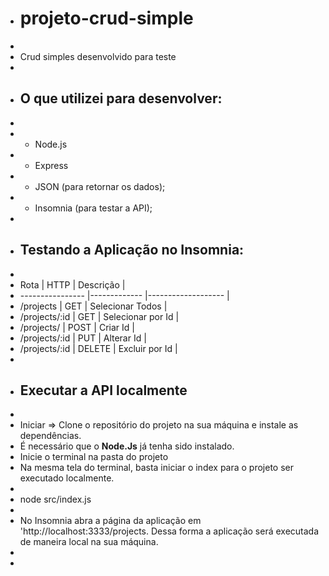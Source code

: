 - # projeto-crud-simple
+ 
+ Crud simples desenvolvido para teste
+ 
+ ## O que utilizei para desenvolver:
+ 
+ - Node.js
+ - Express
+ - JSON (para retornar os dados);
+ - Insomnia (para testar a API);
+
+ ## Testando a Aplicação no Insomnia: 
+
+ Rota             | HTTP         | Descrição          |
+ ---------------- |------------- |------------------- |
+ /projects        |  GET         | Selecionar Todos   | 
+ /projects/:id    |  GET         | Selecionar por Id  |
+ /projects/       |  POST        | Criar Id           |
+ /projects/:id    |  PUT         | Alterar Id         |
+ /projects/:id    |  DELETE      | Excluir por Id     |
+
+ ## Executar a API localmente
+ 
+ Iniciar => Clone o repositório do projeto na sua máquina e instale as dependências. 
+ É necessário que o **Node.Js** já tenha sido instalado.
+ Inicie o terminal na pasta do projeto
+ Na mesma tela do terminal, basta iniciar o index para o projeto ser executado localmente. 
+ 
+ node src/index.js
+ 
+ No Insomnia abra a página da aplicação em 'http://localhost:3333/projects. Dessa forma a aplicação será executada de maneira local na sua máquina. 
+ 
+ 

